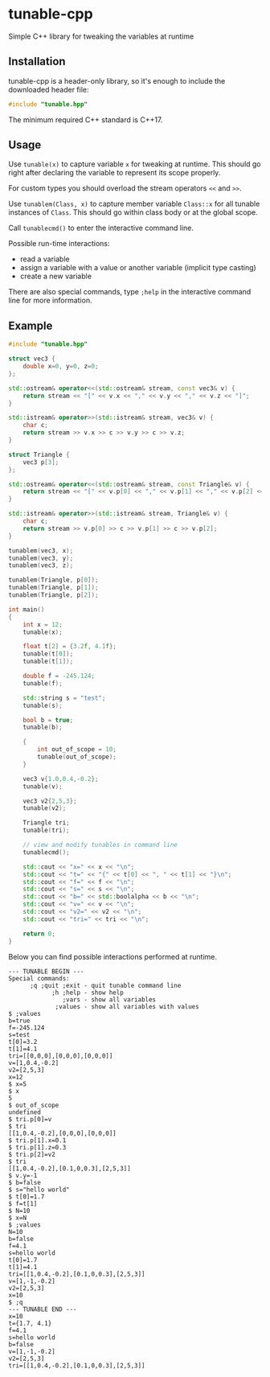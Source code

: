# tunable-cpp
Simple C++ library for tweaking the variables at runtime

## Installation
tunable-cpp is a header-only library, so it's enough to include the downloaded header file:
```cpp
#include "tunable.hpp"
```

The minimum required C++ standard is C++17.

## Usage

Use `tunable(x)` to capture variable `x` for tweaking at runtime. This should go right after declaring the variable to represent its scope properly.

For custom types you should overload the stream operators `<<` and `>>`.

Use `tunablem(Class, x)` to capture member variable `Class::x` for all tunable instances of `Class`. This should go within class body or at the global scope.

Call `tunablecmd()` to enter the interactive command line.

Possible run-time interactions:
- read a variable
- assign a variable with a value or another variable (implicit type casting)
- create a new variable

There are also special commands, type `;help` in the interactive command line for more information.

## Example

```cpp
#include "tunable.hpp"

struct vec3 {
    double x=0, y=0, z=0;
};

std::ostream& operator<<(std::ostream& stream, const vec3& v) {
    return stream << "[" << v.x << "," << v.y << "," << v.z << "]";
}

std::istream& operator>>(std::istream& stream, vec3& v) {
    char c;
    return stream >> v.x >> c >> v.y >> c >> v.z;
}

struct Triangle {
    vec3 p[3];
};

std::ostream& operator<<(std::ostream& stream, const Triangle& v) {
    return stream << "[" << v.p[0] << "," << v.p[1] << "," << v.p[2] << "]";
}

std::istream& operator>>(std::istream& stream, Triangle& v) {
    char c;
    return stream >> v.p[0] >> c >> v.p[1] >> c >> v.p[2];
}

tunablem(vec3, x);
tunablem(vec3, y);
tunablem(vec3, z);

tunablem(Triangle, p[0]);
tunablem(Triangle, p[1]);
tunablem(Triangle, p[2]);

int main()
{
    int x = 12;
    tunable(x);

    float t[2] = {3.2f, 4.1f};
    tunable(t[0]);
    tunable(t[1]);

    double f = -245.124;
    tunable(f);

    std::string s = "test";
    tunable(s);

    bool b = true;
    tunable(b);

    {
        int out_of_scope = 10;
        tunable(out_of_scope);
    }

    vec3 v{1.0,0.4,-0.2};
    tunable(v);

    vec3 v2{2,5,3};
    tunable(v2);

    Triangle tri;
    tunable(tri);

    // view and modify tunables in command line
    tunablecmd();

    std::cout << "x=" << x << "\n";
    std::cout << "t=" << "{" << t[0] << ", " << t[1] << "}\n";
    std::cout << "f=" << f << "\n";
    std::cout << "s=" << s << "\n";
    std::cout << "b=" << std::boolalpha << b << "\n";
    std::cout << "v=" << v << "\n";
    std::cout << "v2=" << v2 << "\n";
    std::cout << "tri=" << tri << "\n";

    return 0;
}
```

Below you can find possible interactions performed at runtime.

```
--- TUNABLE BEGIN ---
Special commands:
      ;q ;quit ;exit - quit tunable command line
            ;h ;help - show help
               ;vars - show all variables
             ;values - show all variables with values
$ ;values
b=true
f=-245.124
s=test
t[0]=3.2
t[1]=4.1
tri=[[0,0,0],[0,0,0],[0,0,0]]
v=[1,0.4,-0.2]
v2=[2,5,3]
x=12
$ x=5
$ x
5
$ out_of_scope
undefined
$ tri.p[0]=v
$ tri
[[1,0.4,-0.2],[0,0,0],[0,0,0]]
$ tri.p[1].x=0.1
$ tri.p[1].z=0.3
$ tri.p[2]=v2
$ tri
[[1,0.4,-0.2],[0.1,0,0.3],[2,5,3]]
$ v.y=-1
$ b=false
$ s="hello world"
$ t[0]=1.7
$ f=t[1]
$ N=10
$ x=N
$ ;values
N=10
b=false
f=4.1
s=hello world
t[0]=1.7
t[1]=4.1
tri=[[1,0.4,-0.2],[0.1,0,0.3],[2,5,3]]
v=[1,-1,-0.2]
v2=[2,5,3]
x=10
$ ;q
--- TUNABLE END ---
x=10
t={1.7, 4.1}
f=4.1
s=hello world
b=false
v=[1,-1,-0.2]
v2=[2,5,3]
tri=[[1,0.4,-0.2],[0.1,0,0.3],[2,5,3]]
```
